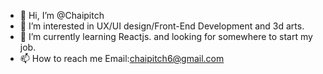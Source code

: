 - 👋 Hi, I’m @Chaipitch
- 👀 I’m interested in UX/UI design/Front-End Development and 3d arts.
- 🌱 I’m currently learning Reactjs. and looking for somewhere to start my job.
- 📫 How to reach me Email:chaipitch6@gmail.com
